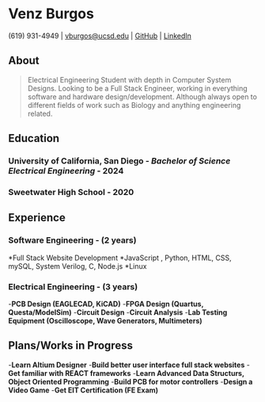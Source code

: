 # Venz Burgos
(619) 931-4949 | vburgos@ucsd.edu | [GitHub](https://github.com/Vnz01) | [LinkedIn](https://www.linkedin.com/in/venzburgos)

## About
> Electrical Engineering Student with depth in Computer System Designs. Looking to be a Full Stack Engineer, working in everything software and hardware design/development. Although always open to different fields of work such as Biology and anything engineering related.

## Education

### **University of California, San Diego** - *Bachelor of Science Electrical Engineering* - 2024
### **Sweetwater High School** - 2020

## Experience

### Software Engineering - (2 years)
  *Full Stack Website Development 
  *JavaScript , Python, HTML, CSS, mySQL, System Verilog, C, Node.js
  *Linux

### Electrical Engineering - (3 years)
-**PCB Design (EAGLECAD, KiCAD)**
-**FPGA Design (Quartus, Questa/ModelSim)**
-**Circuit Design**
-**Circuit Analysis**
-**Lab Testing Equipment (Oscilloscope, Wave Generators, Multimeters)**

## Plans/Works in Progress
-**Learn Altium Designer**
-**Build better user interface full stack websites**
-**Get familiar with REACT frameworks**
-**Learn Advanced Data Structurs, Object Oriented Programming**
-**Build PCB for motor controllers**
-**Design a Video Game**
-**Get EIT Certification (FE Exam)**

